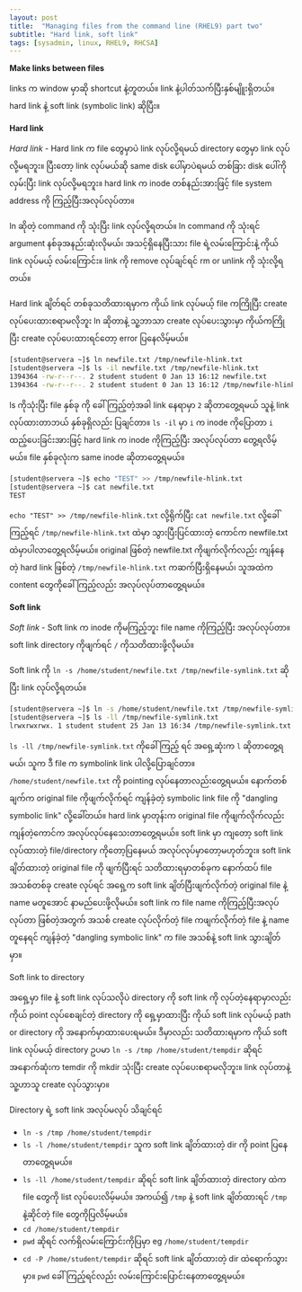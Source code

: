 ```yaml
---
layout: post
title:  "Managing files from the command line (RHEL9) part two"
subtitle: "Hard link, soft link"
tags: [sysadmin, linux, RHEL9, RHCSA]
---
```


**Make links between files**

links က window မှာဆို shortcut နဲ့တူတယ်။ link နဲ့ပါတ်သက်ပြီးနှစ်မျိူးရှိတယ်။ hard link နဲ့ soft link (symbolic link) ဆိုပြီး။

**Hard link**

*Hard link* - Hard link က file တွေမှာပဲ link လုပ်လို့ရမယ် directory တွေမှာ link လုပ်လို့မရဘူး။ ပြီးတော့ link လုပ်မယ်ဆို same disk ပေါ်မှာပဲရမယ် တစ်ခြား disk ပေါ်ကို လှမ်းပြီး link လုပ်လို့မရဘူး။ hard link က inode တစ်နည်းအားဖြင့် file system address ကို ကြည့်ပြီးအလုပ်လုပ်တာ။

ln ဆိုတဲ့ command ကို သုံးပြီး link လုပ်လို့ရတယ်။ ln command ကို သုံးရင် argument နစ်ခုအနည်းဆုံးလိုမယ်၊ အသင့်ရှိနေပြီးသား file ရဲ့လမ်းကြောင်းနဲ့ ကိုယ် link လုပ်မယ့် လမ်းကြောင်း။ link ကို remove လုပ်ချင်ရင် rm or unlink ကို သုံးလို့ရတယ်။ 



Hard link ချိတ်ရင် တစ်ခုသတိထားရမှာက ကိုယ် link လုပ်မယ့် file ကကြိုပြီး create လုပ်ပေးထားစရာမလိုဘူး ln ဆိုတာနဲ့ သူ့ဘာသာ create လုပ်ပေးသွားမှာ ကိုယ်ကကြိုပြီး create လုပ်ပေးထားရင်တော့ error ပြနေလိမ့်မယ်။

```bash
[student@servera ~]$ ln newfile.txt /tmp/newfile-hlink.txt
[student@servera ~]$ ls -il newfile.txt /tmp/newfile-hlink.txt 
1394364 -rw-r--r--. 2 student student 0 Jan 13 16:12 newfile.txt
1394364 -rw-r--r--. 2 student student 0 Jan 13 16:12 /tmp/newfile-hlink.txt
```

ls ကိုသုံးပြီး file နှစ်ခု ကို ခေါ်ကြည့်တဲ့အခါ link နေရာမှာ ```2``` ဆိုတာတွေ့ရမယ် သူနဲ့ link လုပ်ထားတာဘယ် နှစ်ခုရှိလည်း ပြချင်တာ။ ```ls -il``` မှာ ```i``` က inode ကိုပြောတာ ```i``` ထည့်ပေးခြင်းအားဖြင့် hard link က inode ကိုကြည့်ပြီး အလုပ်လုပ်တာ တွေ့ရလိမ့်မယ်။ file နှစ်ခုလုံးက same inode ဆိုတာတွေ့ရမယ်။

```bash
[student@servera ~]$ echo "TEST" >> /tmp/newfile-hlink.txt 
[student@servera ~]$ cat newfile.txt 
TEST
```
```echo "TEST" >> /tmp/newfile-hlink.txt``` လို့ရိုက်ပြီး ```cat newfile.txt``` လို့ခေါ်ကြည့်ရင် ```/tmp/newfile-hlink.txt``` ထဲမှာ သွားပြီးပြင်ထားတဲ့ ကောင်က newfile.txt ထဲမှာပါလာတွေ့ရလိမ့်မယ်။
original ဖြစ်တဲ့ newfile.txt ကိုဖျက်လိုက်လည်း ကျန်နေတဲ့ hard link ဖြစ်တဲ့ ```/tmp/newfile-hlink.txt``` ကဆက်ပြီးရှိနေမယ်၊ သူအထဲက content တွေကိုခေါ်ကြည့်လည်း အလုပ်လုပ်တာတွေ့ရမယ်။

**Soft link**

*Soft link* - Soft link က inode ကိုမကြည့်ဘူး file name ကိုကြည့်ပြီး အလုပ်လုပ်တာ။ soft link directory ကိုဖျက်ရင် ```/``` ကိုသတိထားဖို့လိုမယ်။
 
 Soft link ကို ```ln -s /home/student/newfile.txt /tmp/newfile-symlink.txt``` ဆိုပြီး link လုပ်လို့ရတယ်။
 
 ```bash
 [student@servera ~]$ ln -s /home/student/newfile.txt /tmp/newfile-symlink.txt
 [student@servera ~]$ ls -ll /tmp/newfile-symlink.txt 
lrwxrwxrwx. 1 student student 25 Jan 13 16:34 /tmp/newfile-symlink.txt -> /home/student/newfile.txt
 ```
 
```ls -ll /tmp/newfile-symlink.txt``` ကိုခေါ်ကြည့် ရင် အရှေ့ဆုံးက ```l``` ဆိုတာတွေ့ရမယ်၊ သူက ဒီ file က symbolink link ပါလို့ပြောချင်တာ။ ```/home/student/newfile.txt``` ကို pointing လုပ်နေတာလည်းတွေ့ရမယ်။ နောက်တစ်ချက်က original file ကိုဖျက်လိုက်ရင် ကျန်ခဲ့တဲ့ symbolic link file ကို "dangling symbolic link" လို့ခေါ်တယ်။ hard link မှာတုန်းက original file ကိုဖျက်လိုက်လည်း ကျန်တဲ့ကောင်က  အလုပ်လုပ်နေသေးတာတွေ့ရမယ်။ soft link မှာ ကျတော့ soft link လုပ်ထားတဲ့ file/directory ကိုတော့ပြနေမယ် အလုပ်လုပ်မှာတော့မဟုတ်ဘူး။ soft link ချိတ်ထားတဲ့ original file ကို ဖျက်ပြီးရင် သတိထားရမှာတစ်ခုက နောက်ထပ် file အသစ်တစ်ခု create လုပ်ရင် အရှေ့က soft link ချိတ်ပြီးဖျက်လိုက်တဲ့ original file နဲ့ name မတူအောင် နာမည်ပေးဖို့လိုမယ်။ soft link က file name ကိုကြည့်ပြီးအလုပ်လုပ်တာ ဖြစ်တဲ့အတွက် အသစ် create လုပ်လိုက်တဲ့ file ကဖျက်လိုက်တဲ့ file နဲ့ name တူနေရင် ကျန်ခဲ့တဲ့ "dangling symbolic link" က file အသစ်နဲ့ soft link သွားချိတ်မှာ။


Soft link to directory

အရှေ့မှာ file နဲ့ soft link လုပ်သလိုပဲ directory ကို soft link ကို လုပ်တဲ့နေရာမှာလည်း ကိုယ် point လုပ်စေချင်တဲ့ directory ကို ရှေ့မှာထားပြီး ကိုယ် soft link လုပ်မယ့် path or directory ကို အနောက်မှာထားပေးရမယ်။ ဒီမှာလည်း သတိထားရမှာက ကိုယ် soft link လုပ်မယ့် directory ဥပမာ ```ln -s /tmp /home/student/tempdir``` ဆိုရင် အနောက်ဆုံးက temdir ကို mkdir သုံးပြီး create လုပ်ပေးစရာမလိုဘူး။ link လုပ်တာနဲ့ သူ့ဟာသူ create လုပ်သွားမှာ။ 

Directory ရဲ့ soft link အလုပ်မလုပ် သိချင်ရင်

-  ```ln -s /tmp /home/student/tempdir ``` 
-  ```ls -l /home/student/tempdir``` သူက soft link ချိတ်ထားတဲ့ dir ကို point ပြနေတာတွေ့ရမယ်။
-  ```ls -ll /home/student/tempdir``` ဆိုရင် soft link ချိတ်ထားတဲ့ directory ထဲက file တွေကို list လုပ်ပေးလိမ့်မယ်။ အကယ်၍ ```/tmp``` နဲ့ soft link ချိတ်ထားရင် ```/tmp``` နဲ့ဆိုင်တဲ့ file တွေကိုပြလိမ့်မယ်။
-  ```cd /home/student/tempdir```
-  ```pwd``` ဆိုရင် လက်ရှိလမ်းကြောင်းကိုပြမှာ eg ```/home/student/tempdir``` 
-  ```cd -P /home/student/tempdir``` ဆိုရင် soft link ချိတ်ထားတဲ့ dir ထဲရောက်သွားမှာ။ ```pwd``` ခေါ်ကြည့်ရင်လည်း လမ်းကြောင်းပြောင်းနေတာတွေ့ရမယ်။







